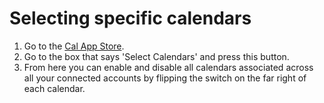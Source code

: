 # Selecting specific calendars

1. Go to the [Cal App Store](https://app.cal.com/integrations).
2.  Go to the box that says 'Select Calendars' and press this button.
3. From here you can enable and disable all calendars associated across all your connected accounts by flipping the switch on the far right of each calendar.